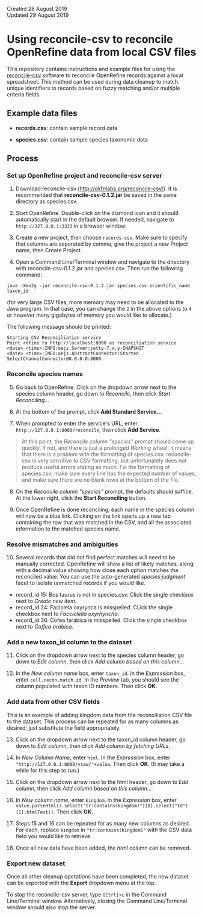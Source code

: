 Created 28 August 2019  
Updated 29 August 2019

Using reconcile-csv to reconcile OpenRefine data from local CSV files
===============================================================================

This repository contains instructions and example files for using the [reconcile-csv](http://okfnlabs.org/reconcile-csv/) software to reconcile OpenRefine records against a local spreadsheet. This method can be used during data cleanup to match unique identifiers to records based on fuzzy matching and/or multiple criteria fields.

Example data files
-------------------------------------------------------------------------------

- **records.csv**: contain sample record data

- **species.csv**: contain sample species taxonomic data

Process
-------------------------------------------------------------------------------

### Set up OpenRefine project and reconcile-csv server

1. Download reconcile-csv (http://okfnlabs.org/reconcile-csv/). It is recommended that **reconcile-csv-0.1.2.jar** be saved in the same directory as species.csv.

2. Start OpenRefine. Double-click on the diamond icon and it should automatically start in the default browser. If needed, navigate to `http://127.0.0.1:3333` in a browser window.

3. Create a new project, then choose `records.csv`. Make sure to specify that columns are separated by comma, give the project a new Project name, then Create Project.

4. Open a Command Line/Terminal window and navigate to the directory with reconcile-csv-0.1.2.jar and species.csv. Then run the following command:
~~~
java -Xmx2g -jar reconcile-csv-0.1.2.jar species.csv scientific_name taxon_id
~~~

(for very large CSV files, more memory may need to be allocated to the Java program. In that case, you can change the `2` in the above options to `4` or however many gigabytes of memory you would like to allocate.) 

The following message should be printed:
~~~
Starting CSV Reconciliation service
Point refine to http://localhost:8000 as reconciliation service
<date> <time>:INFO:oejs.Server:jetty-7.x.y-SNAPSHOT
<date> <time>:INFO:oejs.AbstractConnector:Started SelectChannelConnector@0.0.0.0:8000
~~~

### Reconcile species names

5. Go back to OpenRefine. Click on the dropdown arrow next to the species column header, go down to *Reconcile*, then click *Start Reconciling...*

6. At the bottom of the prompt, click **Add Standard Service...**

7. When prompted to enter the service's URL, enter `http://127.0.0.1:8000/reconcile`, then click **Add Service**.

> At this point, the *Reconcile column "species"* prompt should come up quickly. If not, and there is just a prolonged *Working* wheel, it means that there is a problem with the formatting of species.csv. reconcile-csv is very sensitive to CSV formatting, but unfortunately does not produce useful errors stating as much. Fix the formatting of species.csv; make sure every line has the expected number of values, and make sure there are no blank rows at the bottom of the file.

8. On the *Reconcile column "species"* prompt, the defaults should suffice. At the lower right, click the **Start Reconciling** button.

9. Once OpenRefine is done reconciling, each name in the species column will now be a blue link. Clicking on the link opens up a new tab containing the row that was matched in the CSV, and all the associated information to the matched species name.

### Resolve mismatches and ambiguities

10. Several records that did not find perfect matches will need to be manually corrected. OpenRefine will show a list of likely matches, along with a decimal value showing how close each option matches the reconciled value. You can use the auto-generated *species:judgment* facet to isolate unmatched records if you would like.
+ record_id 15: Bos taurus is not in species.csv. Click the single checkbox next to *Create new item*.
+ record_id 24: Faciolela oxyrynca is misspelled. CLick the single checkbox next to *Facciolella oxyrhyncha*.
+ record_id 36: Cofea farabica is misspelled. Click the single checkbox next to *Coffea arabica*.

### Add a new taxon_id column to the dataset

11. Click on the dropdown arrow next to the species column header, go down to *Edit column*, then click *Add column based on this column...*

12. In the *New column name* box, enter `taxon_id`. In the *Expression* box, enter `cell.recon.match.id`. In the *Preview* tab, you should see the column populated with taxon ID numbers. Then click **OK**.

### Add data from other CSV fields

This is an example of adding kingdom data from the reconciliation CSV file to the dataset. This process can be repeated for as many columns as desired; just substitute the field appropriately.

13. Click on the dropdown arrow next to the taxon_id column header, go down to *Edit column*, then click *Add column by fetching URLs*.

14. In *New Column Name*, enter `html`. In the *Expression* box, enter `"http://127.0.0.1:8000/view/"+value`. Then click **OK**. (It may take a while for this step to run.)

15. Click on the dropdown arrow next to the html header, go down to *Edit column*, then click *Add column based on this column...*

16. In *New column name*, enter `kingdom`. In the *Expression* box, enter `value.parseHtml().select("tr:contains(kingdom)")[0].select("td")[1].htmlText()`. Then click **OK**.

17. Steps 15 and 16 can be repeated for as many new columns as desired. For each, replace `kingdom` in `"tr:contains(kingdom)"` with the CSV data field you would like to retrieve.

18. Once all new data have been added, the *html* column can be removed.

### Export new dataset

Once all other cleanup operations have been completed, the new dataset can be exported with the **Export** dropdown menu at the top.

To stop the reconcile-csv server, type `[Ctrl]+c` in the Command Line/Terminal window. Alternatively, closing the Command Line/Terminal window should also stop the server.

